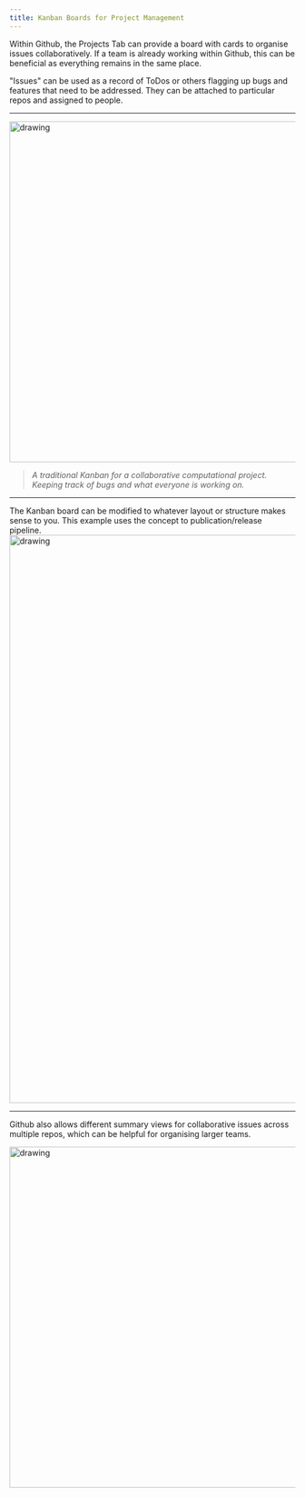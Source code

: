 ```yaml
---
title: Kanban Boards for Project Management
---
```


Within Github, the Projects Tab can provide a board with cards to organise issues collaboratively. If a team is already working within Github, this can be beneficial as everything remains in the same place.

"Issues" can be used as a record of ToDos or others flagging up bugs and features that need to be addressed. They can be attached to particular repos and assigned to people.

***

<img src="https://i.postimg.cc/Kzfz40t3/Screenshot-2022-02-10-at-19-55-23.png" alt="drawing" width="600"/>

> *A traditional Kanban for a collaborative computational project. Keeping track of bugs and what everyone is working on.*

***

The Kanban board can be modified to whatever layout or structure makes sense to you. This example uses the concept to publication/release pipeline.
<img src="https://i.postimg.cc/3wDm4Qw4/Screenshot-2022-02-10-at-19-47-35.png" alt="drawing" width="1000"/>

***

Github also allows different summary views for collaborative issues across multiple repos, which can be helpful for organising larger teams.

<img src="https://i.postimg.cc/d37Yv66Y/Screenshot-2022-02-10-at-19-47-51.png" alt="drawing" width="600"/>


